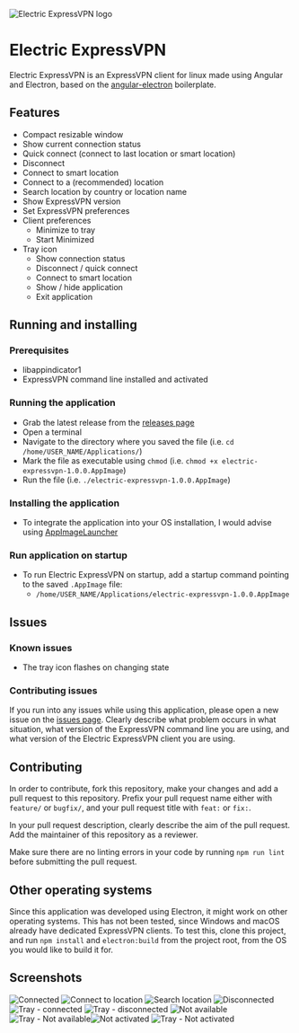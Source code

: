 ![Electric ExpressVPN logo](./images/favicon.128x128.png)

# Electric ExpressVPN

Electric ExpressVPN is an ExpressVPN client for linux made using Angular and Electron, based on the [angular-electron](https://github.com/maximegris/angular-electron) boilerplate. 

## Features
- Compact resizable window
- Show current connection status
- Quick connect (connect to last location or smart location)
- Disconnect
- Connect to smart location
- Connect to a (recommended) location
- Search location by country or location name
- Show ExpressVPN version
- Set ExpressVPN preferences
- Client preferences
    - Minimize to tray
    - Start Minimized
- Tray icon
    - Show connection status
    - Disconnect / quick connect
    - Connect to smart location
    - Show / hide application
    - Exit application

## Running and installing

### Prerequisites

- libappindicator1
- ExpressVPN command line installed and activated

### Running the application

- Grab the latest release from the [releases page](https://github.com/msbb/electric-expressvpn/releases)
- Open a terminal
- Navigate to the directory where you saved the file (i.e. `cd /home/USER_NAME/Applications/`)
- Mark the file as executable using `chmod` (i.e. `chmod +x electric-expressvpn-1.0.0.AppImage`)
- Run the file (i.e. `./electric-expressvpn-1.0.0.AppImage`)

### Installing the application

- To integrate the application into your OS installation, I would advise using [AppImageLauncher](https://github.com/TheAssassin/AppImageLauncher)

### Run application on startup

- To run Electric ExpressVPN on startup, add a startup command pointing to the saved `.AppImage` file:
    - `/home/USER_NAME/Applications/electric-expressvpn-1.0.0.AppImage`

## Issues

### Known issues

- The tray icon flashes on changing state

### Contributing issues

If you run into any issues while using this application, please open a new issue on the [issues page](https://github.com/msbb/electric-expressvpn/issues). Clearly describe what problem occurs in what situation, what version of the ExpressVPN command line you are using, and what version of the Electric ExpressVPN client you are using.

## Contributing

In order to contribute, fork this repository, make your changes and add a pull request to this repository. Prefix your pull request name either with `feature/` or `bugfix/`, and your pull request title with `feat:` or `fix:`. 

In your pull request description, clearly describe the aim of the pull request. Add the maintainer of this repository as a reviewer.

Make sure there are no linting errors in your code by running `npm run lint` before submitting the pull request.

## Other operating systems

Since this application was developed using Electron, it might work on other operating systems. This has not been tested, since Windows and macOS already have dedicated ExpressVPN clients. To test this, clone this project, and run `npm install` and `electron:build` from the project root, from the OS you would like to build it for.

## Screenshots

![Connected](./images/screenshots/connected.png)
![Connect to location](./images/screenshots/connect-to-location.png)
![Search location](./images/screenshots/search-location.png)
![Disconnected](./images/screenshots/disconnected.png)
![Tray - connected](./images/screenshots/tray-connected.png)
![Tray - disconnected](./images/screenshots/tray-disconnected.png)
![Not available](./images/screenshots/not-available.png)
![Tray - Not available](./images/screenshots/tray-not-available.png)![Not activated](./images/screenshots/not-activated.png)
![Tray - Not activated](./images/screenshots/tray-not-activated.png)